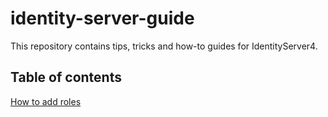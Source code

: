 # identity-server-guide
This repository contains tips, tricks and how-to guides for IdentityServer4.

## Table of contents
[How to add roles](./guides/HOW-TO-ADD-ROLES.md)
